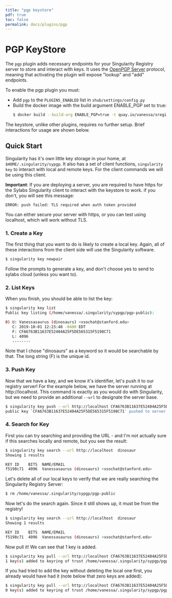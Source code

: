 ```yaml
---
title: "pgp keystore"
pdf: true
toc: false
permalink: docs/plugins/pgp
---
```


# PGP KeyStore

The `pgp` plugin adds necessary endpoints for your Singularity Registry server to store
and interact with keys. It uses the [OpenPGP Server](https://tools.ietf.org/html/draft-shaw-openpgp-hkp-00)
protocol, meaning that activating the plugin will expose "lookup" and "add" endpoints.

To enable the pgp plugin you must:

  * Add `pgp` to the `PLUGINS_ENABLED` list in `shub/settings/config.py`
  * Build the docker image with the build argument ENABLE_PGP set to true:
    ```bash
    $ docker build --build-arg ENABLE_PGP=true -t quay.io/vanessa/sregistry .
    ```

The keystore, unlike other plugins, requires no further setup. Brief interactions
for usage are shown below.

## Quick Start

Singularity has it's own little key storage in your home, at `$HOME/.singularity/sypgp`. It also
has a set of client functions, `singularity key` to interact with local and remote keys.
For the client commands we will be using this client.

**Important**: If you are deploying a server, you are required to have https for the
Sylabs Singularity client to interact with the keystore to work. if you don't,
you will see this message:

```
ERROR: push failed: TLS required when auth token provided
```

You can either secure your server with https, or you can test using localhost,
which will work without TLS.

### 1. Create a Key

The first thing that you want to do is likely to create a local key. Again, all of these
interactions from the client side will use the Singularity software.

```bash
$ singularity key newpair
```

Follow the prompts to generate a key, and don't choose yes to send to sylabs cloud (unless you want to).

### 2. List Keys

When you finish, you should be able to list the key:

```bash
$ singularity key list
Public key listing (/home/vanessa/.singularity/sypgp/pgp-public):

0) U: Vanessasaurus (dinosaurs) <vsochat@stanford.edu>
   C: 2019-10-01 12:23:48 -0400 EDT
   F: CFA6763B11637E52404A25F5DE565315F5198C71
   L: 4096
   --------
```

Note that I chose "dinosaurs" as a keyword so it would be searchable by that. The long string (F)
is the unique id.

### 3. Push Key

Now that we have a key, and we know it's identifier, let's push it to our registry server!
For the example below, we have the server running at http://localhost.
This command is exactly as you would do with Singularity, but we need to provide an additional `--url`
to designate the server base.

```bash
$ singularity key push --url http://localhost CFA6763B11637E52404A25F5DE565315F5198C71
public key `CFA6763B11637E52404A25F5DE565315F5198C71' pushed to server successfully
```

### 4. Search for Key

First you can try searching and providing the URL - and I'm not actually sure if this searches locally and remote, but you see the result:

```bash
$ singularity key search --url http://localhost  dinosaur
Showing 1 results

KEY ID    BITS  NAME/EMAIL
f5198c71  4096  Vanessasaurus (dinosaurs) <vsochat@stanford.edu>

```

Let's delete all of our local keys to verify that we are really searching the Singularity Registry Server:

```bash
$ rm /home/vanessa/.singularity/sypgp/pgp-public
```

Now let's do the search again. Since it still shows up, it must be from the registry!

```bash
$ singularity key search --url http://localhost  dinosaur
Showing 1 results

KEY ID    BITS  NAME/EMAIL
f5198c71  4096  Vanessasaurus (dinosaurs) <vsochat@stanford.edu>
```

Now pull it! We can see that 1 key is added.

```bash
$ singularity key pull --url http://localhost CFA6763B11637E52404A25F5DE565315F5198C71
1 key(s) added to keyring of trust /home/vanessa/.singularity/sypgp/pgp-public
```

If you had tried to add the key without deleting the local one first, you already would have had it
(note below that zero keys are added):

```bash
$ singularity key pull --url http://localhost CFA6763B11637E52404A25F5DE565315F5198C71
0 key(s) added to keyring of trust /home/vanessa/.singularity/sypgp/pgp-public
```
